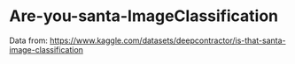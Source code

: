 # Are-you-santa-ImageClassification

Data from: 
https://www.kaggle.com/datasets/deepcontractor/is-that-santa-image-classification
